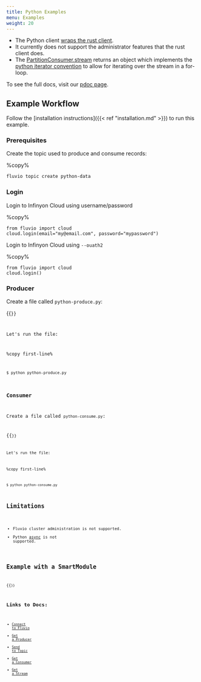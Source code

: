 ```yaml
---
title: Python Examples
menu: Examples
weight: 20
---
```


* The Python client [wraps the rust client](https://www.infinyon.com/blog/2021/03/python-client/).
* It currently does not support the administrator features that the rust client does.
* The [PartitionConsumer.stream](https://infinyon.github.io/fluvio-client-python/fluvio.html#PartitionConsumer.stream) returns an object which implements the [python iterator convention](https://wiki.python.org/moin/Iterator) to allow for iterating over the stream in a for-loop.

To see the full docs, visit our [pdoc page](https://infinyon.github.io/fluvio-client-python/fluvio.html).
## Example Workflow

Follow the [installation instructions]({{< ref "installation.md" >}}) to run this example.

### Prerequisites

Create the topic used to produce and consume records:

%copy%
```bash
fluvio topic create python-data
```

### Login

Login to Infinyon Cloud using username/password

%copy%
```shell
from fluvio import cloud
cloud.login(email="my@email.com", password="mypassword")
```

Login to Infinyon Cloud using `--ouath2`

%copy%
```shell
from fluvio import cloud
cloud.login()
```

### Producer

Create a file called `python-produce.py`:

{{<code file="embeds/client-examples/python/python-produce.py" lang="python" copy=true >}}

Let's run the file: 

%copy first-line%
```shell
$ python python-produce.py
```

### Consumer

Create a file called `python-consume.py`:

{{<code file="embeds/client-examples/python/python-consume.py" lang="python" copy=true >}}

Let's run the file: 

%copy first-line%
```shell
$ python python-consume.py
```

## Limitations
* Fluvio cluster administration is not supported.
* Python [async](https://docs.python.org/3/library/asyncio.html) is not supported.

## Example with a SmartModule

{{<code file="embeds/client-examples/python/hello-python-smartmodule.py" lang="python" copy=true >}}


## Links to Docs:
* [Connect to Fluvio](https://infinyon.github.io/fluvio-client-python/fluvio.html#Fluvio.connect)
* [Get a Producer](https://infinyon.github.io/fluvio-client-python/fluvio.html#Fluvio.topic_producer)
* [Send to Topic](https://infinyon.github.io/fluvio-client-python/fluvio.html#TopicProducer.send)
* [Get a Consumer](https://infinyon.github.io/fluvio-client-python/fluvio.html#Fluvio.partition_consumer)
* [Get a Stream](https://infinyon.github.io/fluvio-client-python/fluvio.html#PartitionConsumer.stream)
